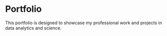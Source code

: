 # Portfolio
This portfolio is designed to showcase my professional work and projects in data analytics and science. 
